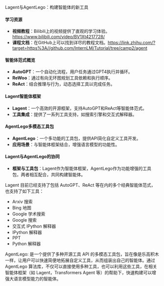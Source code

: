 Lagent与AgentLego：构建智能体的新工具

#### 学习资源
- **视频教程**：Bilibili上的视频提供了直观的学习体验。https://www.bilibili.com/video/BV1Xt4217728/
- **课程文档**：在GitHub上可以找到详尽的教程文档。https://link.zhihu.com/?target=https%3A//github.com/InternLM/Tutorial/tree/camp2/agent

#### 智能体范式概览
- **AutoGPT**：一个自动化流程，用户任务通过GPT4执行并循环。
- **ReWoo**：通过有向无环图规划工具依赖和执行顺序。
- **ReAct**：结合推理与行为，动态选择工具以完成任务。

#### Lagent智能体框架
- **Lagent**：一个高效的开源框架，支持AutoGPT和ReAct等智能体范式。
- **工具集成**：提供了一系列工具支持，如搜索引擎和交互式解释器。

#### AgentLego多模态工具包
- **AgentLego**：一个多功能的工具包，提供API简化自定义工具开发。
- **应用场景**：与智能体框架结合，增强语言模型的功能性。

#### Lagent与AgentLego的协同
- **框架与工具包**：Lagent作为智能体框架，AgentLego作为功能增强的工具包，两者相互配合，共同构建智能体。

Lagent 目前已经支持了包括 AutoGPT、ReAct 等在内的多个经典智能体范式，也支持了如下工具：

- Arxiv 搜索
- Bing 地图
- Google 学术搜索
- Google 搜索
- 交互式 IPython 解释器
- IPython 解释器
- PPT
- Python 解释器

AgentLego: 是一个提供了多种开源工具 API 的多模态工具包，旨在像是乐高积木一样，让用户可以快速简便地拓展自定义工具，从而组装出自己的智能体。通过 AgentLego 算法库，不仅可以直接使用多种工具，也可以利用这些工具，在相关智能体框架（如 Lagent，Transformers Agent 等）的帮助下，快速构建可以增强大语言模型能力的智能体。
